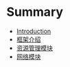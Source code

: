 # Summary

* [Introduction](README.md)
* [框架介绍](chapter1.md)
* [资源管理模块](resource.md)
* [网络模块](net.md)



